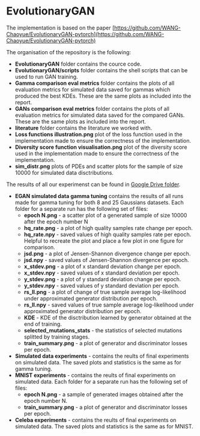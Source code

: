 # EvolutionaryGAN

The implementation is based on the paper [https://github.com/WANG-Chaoyue/EvolutionaryGAN-pytorch](https://github.com/WANG-Chaoyue/EvolutionaryGAN-pytorch)
 
The organisation of the repository is the following:

- **EvolutionaryGAN** folder contains the cource code.
- **EvolutionaryGAN/scripts** folder contains the shell scripts that can be used to run GAN training.
- **Gamma comparison eval metrics** folder contains the plots of all evaluation metrics for simulated data saved for gammas which produced the best KDEs. These are the same plots as included into the report.
- **GANs comparison eval metrics** folder contains the plots of all evaluation metrics for simulated data  saved for the compared GANs. These are the same plots as included into the report.
- **literature** folder contains the literature we worked with.
- **Loss functions illustration.png** plot of the loss function used in the implementation made to ensure the correctness of the implementation.
- **Diversity score function visualisation.png** plot of the diversity score used in the implementation made to ensure the correctness of the implementation.
- **sim_distr.png** plots of PDEs and scatter plots for the sample of size 10000 for simulated data disctributions.

The results of all our experimenst can be found in [Google Drive folder](https://drive.google.com/drive/folders/1FXKlqFchWaDg0Ha_1QYMNOv1npS3F5Jr?usp=sharing). 
- **EGAN simulated data gamma tuning** contains the results of all runs made for gamma tuning for both 8 and 25 Gaussians datasets. Each folder for a separate run has the following set of files:
   - **epoch N.png** - a scatter plot of a generated sample of size 10000 after the epoch number N
   - **hq_rate.png** - a plot of high quality samples rate change per epoch. 
   - **hq_rate.npy** - saved values of high quality samples rate per epoch. Helpful to recreate the plot and place a few plot in one figure for comparison.
   - **jsd.png** - a plot of Jensen-Shannon divergence change per epoch.
   - **jsd.npy** - saved values of Jensen-Shannon divergence per epoch.
   - **x_stdev.png** - a plot of x standard deviation change per epoch.
   - **x_stdev.npy** - saved values of x standard deviation per epoch.
   - **y_stdev.png** - a plot of y standard deviation change per epoch.
   - **y_stdev.npy** - saved values of y standard deviation per epoch.
   - **rs_ll.png** - a plot of change of true sample average log-likelihood under approximated generator distribution per epoch.
   - **rs_ll.npy** - saved values of true sample average log-likelihood under approximated generator distribution per epoch.
   - **KDE** - KDE of the disctribution learned by generator obtained at the end of training.
   - **selected_mutations_stats** - the statistics of selected mutations splitted by training stages.
   - **train_summary.png** - a plot of generator and discriminator losses per epoch.
- **Simulated data experiments** - contains the reults of final experiments on simulated data. The saved plots and statistics is the same as for gamma tuning.
- **MNIST experiments** - contains the reults of final experiments on simulated data. Each folder for a separate run has the following set of files:
   - **epoch N.png** - a sample of generated images obtained after the epoch number N.
   - **train_summary.png** - a plot of generator and discriminator losses per epoch.
- **Celeba experiments** - contains the reults of final experiments on simulated data. The saved plots and statistics is the same as for MNIST.
   

